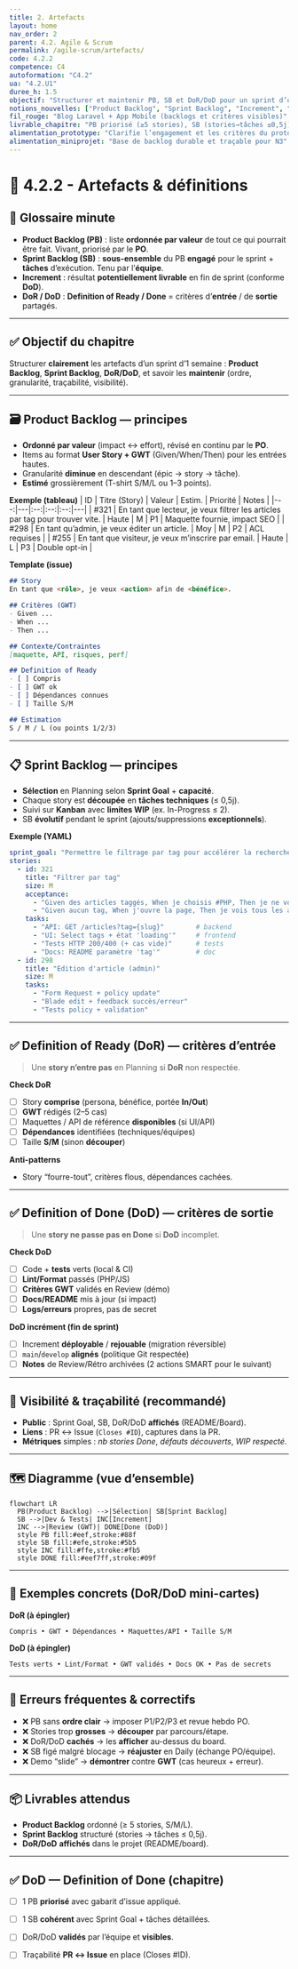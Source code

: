 ```yaml
---
title: 2. Artefacts
layout: home
nav_order: 2
parent: 4.2. Agile & Scrum
permalink: /agile-scrum/artefacts/
code: 4.2.2
competence: C4
autoformation: "C4.2"
ua: "4.2.U1"
duree_h: 1.5
objectif: "Structurer et maintenir PB, SB et DoR/DoD pour un sprint d’une semaine."
notions_nouvelles: ["Product Backlog", "Sprint Backlog", "Increment", "DoR", "DoD", "Traçabilité"]
fil_rouge: "Blog Laravel + App Mobile (backlogs et critères visibles)"
livrable_chapitre: "PB priorisé (≥5 stories), SB (stories→tâches ≤0,5j) et DoR/DoD affichés"
alimentation_prototype: "Clarifie l’engagement et les critères du prototype N2"
alimentation_miniprojet: "Base de backlog durable et traçable pour N3"
---
```



# 📘 4.2.2 - Artefacts & définitions

## 📒 Glossaire minute
- **Product Backlog (PB)** : liste **ordonnée par valeur** de tout ce qui pourrait être fait. Vivant, priorisé par le **PO**.
- **Sprint Backlog (SB)** : **sous-ensemble** du PB **engagé** pour le sprint + **tâches** d’exécution. Tenu par l’**équipe**.
- **Increment** : résultat **potentiellement livrable** en fin de sprint (conforme **DoD**).
- **DoR / DoD** : **Definition of Ready / Done** = critères d’**entrée** / de **sortie** partagés.

---

## ✅ Objectif du chapitre
Structurer **clairement** les artefacts d’un sprint d’1 semaine : **Product Backlog**, **Sprint Backlog**, **DoR/DoD**, et savoir les **maintenir** (ordre, granularité, traçabilité, visibilité).

---

## 🗃️ Product Backlog — principes
- **Ordonné par valeur** (impact ↔ effort), révisé en continu par le **PO**.
- Items au format **User Story + GWT** (Given/When/Then) pour les entrées hautes.
- Granularité **diminue** en descendant (épic → story → tâche).
- **Estimé** grossièrement (T-shirt S/M/L ou 1–3 points).

**Exemple (tableau)**
| ID | Titre (Story) | Valeur | Estim. | Priorité | Notes |
|---:|---|:--:|:--:|:--:|---|
| #321 | En tant que lecteur, je veux filtrer les articles par tag pour trouver vite. | Haute | M | P1 | Maquette fournie, impact SEO |
| #298 | En tant qu’admin, je veux éditer un article. | Moy | M | P2 | ACL requises |
| #255 | En tant que visiteur, je veux m’inscrire par email. | Haute | L | P3 | Double opt-in |

**Template (issue)**
```md
## Story
En tant que <rôle>, je veux <action> afin de <bénéfice>.

## Critères (GWT)
- Given ...
- When ...
- Then ...

## Contexte/Contraintes
[maquette, API, risques, perf]

## Definition of Ready
- [ ] Compris
- [ ] GWT ok
- [ ] Dépendances connues
- [ ] Taille S/M

## Estimation
S / M / L (ou points 1/2/3)
````

---

## 📋 Sprint Backlog — principes

* **Sélection** en Planning selon **Sprint Goal** + **capacité**.
* Chaque story est **découpée** en **tâches techniques** (≤ 0,5j).
* Suivi sur **Kanban** avec **limites WIP** (ex. In-Progress ≤ 2).
* SB **évolutif** pendant le sprint (ajouts/suppressions **exceptionnels**).

**Exemple (YAML)**

```yaml
sprint_goal: "Permettre le filtrage par tag pour accélérer la recherche."
stories:
  - id: 321
    title: "Filtrer par tag"
    size: M
    acceptance:
      - "Given des articles taggés, When je choisis #PHP, Then je ne vois que #PHP"
      - "Given aucun tag, When j'ouvre la page, Then je vois tous les articles"
    tasks:
      - "API: GET /articles?tag={slug}"        # backend
      - "UI: Select tags + état 'loading'"     # frontend
      - "Tests HTTP 200/400 (+ cas vide)"      # tests
      - "Docs: README paramètre 'tag'"         # doc
  - id: 298
    title: "Edition d'article (admin)"
    size: M
    tasks:
      - "Form Request + policy update"
      - "Blade edit + feedback succès/erreur"
      - "Tests policy + validation"
```

---

## ✅ Definition of Ready (DoR) — **critères d’entrée**

> Une **story n’entre pas** en Planning si **DoR** non respectée.

**Check DoR**

* [ ] Story **comprise** (persona, bénéfice, portée **In/Out**)
* [ ] **GWT** rédigés (2–5 cas)
* [ ] Maquettes / API de référence **disponibles** (si UI/API)
* [ ] **Dépendances** identifiées (techniques/équipes)
* [ ] Taille **S/M** (sinon **découper**)

**Anti-patterns**

* Story “fourre-tout”, critères flous, dépendances cachées.

---

## ✅ Definition of Done (DoD) — **critères de sortie**

> Une **story ne passe pas en Done** si **DoD** incomplet.

**Check DoD**

* [ ] Code + **tests** verts (local & CI)
* [ ] **Lint/Format** passés (PHP/JS)
* [ ] **Critères GWT** validés en Review (démo)
* [ ] **Docs/README** mis à jour (si impact)
* [ ] **Logs/erreurs** propres, pas de secret

**DoD incrément (fin de sprint)**

* [ ] Increment **déployable** / **rejouable** (migration réversible)
* [ ] `main`/`develop` **alignés** (politique Git respectée)
* [ ] **Notes** de Review/Rétro archivées (2 actions SMART pour le suivant)

---

## 👀 Visibilité & traçabilité (recommandé)

* **Public** : Sprint Goal, SB, DoR/DoD **affichés** (README/Board).
* **Liens** : PR ↔ Issue (`Closes #ID`), captures dans la PR.
* **Métriques** simples : *nb stories Done*, *défauts découverts*, *WIP respecté*.

---

## 🗺️ Diagramme (vue d’ensemble)

```mermaid
flowchart LR
  PB(Product Backlog) -->|Sélection| SB[Sprint Backlog]
  SB -->|Dev & Tests| INC[Increment]
  INC -->|Review (GWT)| DONE[Done (DoD)]
  style PB fill:#eef,stroke:#88f
  style SB fill:#efe,stroke:#5b5
  style INC fill:#ffe,stroke:#fb5
  style DONE fill:#eef7ff,stroke:#09f
```

---

## 🧩 Exemples concrets (DoR/DoD mini-cartes)

**DoR (à épingler)**

```
Compris • GWT • Dépendances • Maquettes/API • Taille S/M
```

**DoD (à épingler)**

```
Tests verts • Lint/Format • GWT validés • Docs OK • Pas de secrets
```

---

## 🧱 Erreurs fréquentes & correctifs

* ❌ PB sans **ordre clair** → imposer P1/P2/P3 et revue hebdo PO.
* ❌ Stories trop **grosses** → **découper** par parcours/étape.
* ❌ DoR/DoD **cachés** → les **afficher** au-dessus du board.
* ❌ SB figé malgré blocage → **réajuster** en Daily (échange PO/équipe).
* ❌ Demo “slide” → **démontrer** contre **GWT** (cas heureux + erreur).

---

## 📦 Livrables attendus

* **Product Backlog** ordonné (≥ 5 stories, S/M/L).
* **Sprint Backlog** structuré (stories → tâches ≤ 0,5j).
* **DoR/DoD** **affichés** dans le projet (README/board).

---

## ✅ DoD — Definition of Done (chapitre)

* [ ] 1 PB **priorisé** avec gabarit d’issue appliqué.
* [ ] 1 SB **cohérent** avec Sprint Goal + tâches détaillées.
* [ ] DoR/DoD **validés** par l’équipe et **visibles**.
* [ ] Traçabilité **PR ↔ Issue** en place (Closes #ID).

